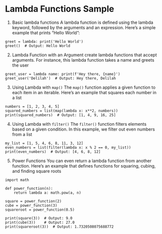 # Lambda Functions Sample

1. Basic lambda functions
  A lambda function is defined using the lambda keyword, followed by the arguments and an expression. Here’s a simple example that prints “Hello World”:

```
greet = lambda: print('Hello World')
greet()  # Output: Hello World
```

2. Lambda Function with an Argument
   create lambda functions that accept arguments. For instance, this lambda function takes a name and greets the user

```
greet_user = lambda name: print(f'Hey there, {name}')
greet_user('Delilah')  # Output: Hey there, Delilah
```
   
3. Using Lambda with `map()`
   The `map()` function applies a given function to each item in an iterable. Here’s an example that squares each number in a list

```
numbers = [1, 2, 3, 4, 5]
squared_numbers = list(map(lambda x: x**2, numbers))
print(squared_numbers)  # Output: [1, 4, 9, 16, 25]
```
   
4. Using Lambda with `filter()`
   The `filter()` function filters elements based on a given condition. In this example, we filter out even numbers from a list

```
my_list = [1, 5, 4, 6, 8, 11, 3, 12]
even_numbers = list(filter(lambda x: x % 2 == 0, my_list))
print(even_numbers)  # Output: [4, 6, 8, 12]
```
   
5. Power Functions
   You can even return a lambda function from another function. Here’s an example that defines functions for squaring, cubing, and finding square roots

```
import math

def power_function(n):
    return lambda a: math.pow(a, n)

square = power_function(2)
cube = power_function(3)
squareroot = power_function(0.5)

print(square(3))  # Output: 9.0
print(cube(3))    # Output: 27.0
print(squareroot(3))  # Output: 1.7320508075688772
```   
      
